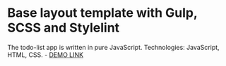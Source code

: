 # Base layout template with Gulp, SCSS and Stylelint

The todo-list app is written in pure JavaScript. Technologies: JavaScript, HTML, CSS.
    - [DEMO LINK](https://<vladyslava_buzova>.github.io/<repo_name>/)
